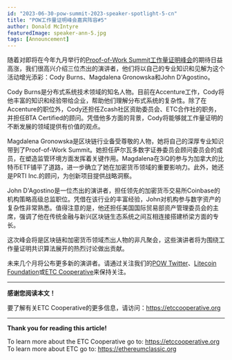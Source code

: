 ```yaml
---
id: "2023-06-30-pow-summit-2023-speaker-spotlight-5-cn"
title: "POW工作量证明峰会嘉宾阵容#5"
author: Donald McIntyre
featuredImage: speaker-ann-5.jpg
tags: [Announcement]
---
```


随着对即将在今年九月举行的[Proof-of-Work Summit工作量证明峰会](https://powsummit.com/)的期待日益高涨，我们很高兴介绍三位杰出的演讲者，他们将以自己的专业知识和见解为这个活动增光添彩：Cody Burns、Magdalena Gronowska和John D'Agostino。

Cody Burns是分布式系统技术领域的知名人物。目前在Accenture工作，Cody将他丰富的知识和经验带给企业，帮助他们理解分布式系统的复杂性。除了在Accenture的职位外，Cody还担任Zcash社区资助委员会、ETC合作社的职务，并担任BTA Certified的顾问。凭借他多方面的背景，Cody将能够就工作量证明的不断发展的领域提供有价值的观点。

Magdalena Gronowska是区块链行业备受尊敬的人物，她将自己的深厚专业知识带到了Proof-of-Work Summit。她担任萨尔瓦多数字证券委员会顾问委员会的成员，在塑造监管环境方面发挥着关键作用。Magdalena在3iQ的参与为加拿大的比特币ETF铺平了道路，进一步确立了她在加密货币领域的重要影响力。此外，她还是PRTI Inc.的顾问，为创新项目提供战略洞察。

John D'Agostino是一位杰出的演讲者，担任领先的加密货币交易所Coinbase的机构策略高级总监职位。凭借在该行业的丰富经验，John对机构参与数字资产的复杂性非常熟悉。值得注意的是，他还担任美国国际贸易部资产管理委员会的主席，强调了他在传统金融与新兴区块链生态系统之间互相连接搭建桥梁方面的专长。

这次峰会将是区块链和加密货币领域杰出人物的非凡聚会，这些演讲者将为围绕工作量证明共识算法展开的热烈讨论做出贡献。

未来几个月将公布更多新的演讲者。请通过关注我们的[POW Twitter](https://twitter.com/PowSummit)、[Litecoin Foundation](https://www.litecoin.net/)或[ETC Cooperative](https://etccooperative.org/)来保持关注。

---

**感谢您阅读本文！**

要了解有关ETC Cooperative的更多信息，请访问：https://etccooperative.org


---

**Thank you for reading this article!**

To learn more about the ETC Cooperative go to: https://etccooperative.org
To learn more about ETC go to: https://ethereumclassic.org

